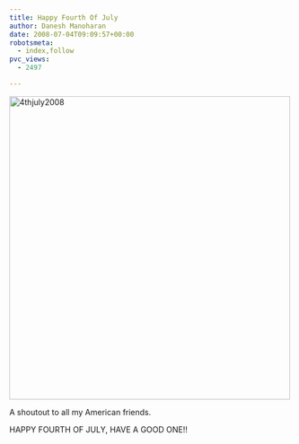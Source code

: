 ```yaml
---
title: Happy Fourth Of July
author: Danesh Manoharan
date: 2008-07-04T09:09:57+00:00
robotsmeta:
  - index,follow
pvc_views:
  - 2497

---
```

[<img loading="lazy" class="alignnone size-medium wp-image-658" title="4thjuly2008" src="/wp-content/uploads/2008/07/4thjuly2008.png" alt="4thjuly2008" width="500" height="541" />][1]

A shoutout to all my American friends.

HAPPY FOURTH OF JULY, HAVE A GOOD ONE!!

 [1]: /wp-content/uploads/2008/07/4thjuly2008.png
